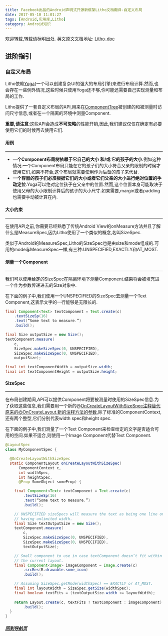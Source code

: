 ```yaml
---
title: Facebook出品的Android声明式开源新框架Litho文档翻译-自定义布局
date: 2017-05-10 11:01:27
tags: [Android,实用库,Litho]
category: Android知识
---
```


欢迎转载,转载请标明出处.
英文原文文档地址: [Litho-doc](http://fblitho.com/docs/custom-layout)
## 进阶指引
### 自定义布局

</p>
</p>

Litho依赖[Yoga](https://facebook.github.io/yoga/)(一个可以创建复杂UI的强大的布局引擎)来进行布局计算.然而,也会存在一些例外情况,这些时候只使用Yoga还不够,你可能还需要自己实现测量和布局的工作.

Litho提供了一套自定义布局的API,用来在[ComponentTree](http://fblitho.com/javadoc/com/facebook/litho/ComponentTree)被创建的和被测量时访问尺寸信息,或者在一个隔离的环境中测量Component.

**重要,请注意**:这些API会造成**不可忽略**的性能开销,因此,我们建议仅仅在确定有必要使用它们的时候再去使用它们.

</p>
</p>

#### 用例
---

- **一个Component布局树依赖于它自己的大小 和/或 它的孩子的大小**.例如这种情况:一个Component布局只能在它的孩子们的大小符合父亲的限制的时候才使用它们,如果不符合,这个布局就需要使用作为后备的孩子来代替.
- **一个容器的孩子们必须根据它们的大小或者它们父亲的大小进行绝对位置的手动定位**.Yoga可以绝对定位孩子在父亲中的位置.然而,这个位置本身可能取决于使用父母的大小限制计算后的孩子的大小尺寸.如果需要,margin或者padding也需要手动被计算在内.

</p>
</p>

#### 大小约束
---

在使用API之前,你需要已经熟悉了传统Android View的onMeasure方法并且了解什么是MeasureSpec,因为Litho使用了一个类似的概念,名叫SizeSpec.

类似于Android的MeasureSpec,Litho的SizeSpec也是由size和mode组成的.可用的mode与MeasureSpec一样,有三种:UNSPECIFIED,EXACTLY和AT_MOST.

</p>
</p>

#### 测量一个Component
---
我们可以使用给定的SizeSpec在隔离环境下测量Component.结果将会被填充进一个作为参数传递进去的Size对象中.

在下面的例子中,我们使用一个UNSPECIFIED的SizeSpec去测量一个Text Component,这表示文字的一行能够是无限长的.

``` java
final Component<Text> textComponent = Text.create(c)
    .textSizeSp(16)
    .text(“Some text to measure.”)
    .build();

final Size outputSize = new Size();
textComponent.measure(
    c, 
    SizeSpec.makeSizeSpec(0, UNSPECIFIED),
    SizeSpec.makeSizeSpec(0, UNSPECIFIED),
    outputSize);

final int textComponentWidth = outputSize.width;
final int textComponentHeight = outputSize.height;
```

</p>
</p>

#### SizeSpec
---

在布局创建期间,API可以提供Component将要被测量时使用的SizeSpec信息.为了获取这些信息,我们需要用一个新的@OnCreateLayoutWithSizeSpec注释替代原来的@OnCreateLayout.新的注释方法的参数,除了标准的ComponentContext,还有两个整型,它们分别代表width spec和height spec.

在下面的例子中,我们测量了一个Text Component来检查给定的文字是否适合可用的空间.如果不适合,则使用一个Image Component代替Text Component.

``` java
@LayoutSpec
class MyComponentSpec {

  @OnCreateLayoutWithSizeSpec
  static ComponentLayout onCreateLayoutWithSizeSpec(
      ComponentContext c,
      int widthSpec,
      int heightSpec,
      @Prop SomeObject someProp) {

    final Component<Text> textComponent = Text.create(c)
        .textSizeSp(16)
        .text(“Some text to measure.”)
        .build();

    // UNSPECIFIED sizeSpecs will measure the text as being one line only,
    // having unlimited width.
    final Size textOutputSize = new Size();
    textComponent.measure(
        c, 
        SizeSpec.makeSizeSpec(0, UNSPECIFIED),
        SizeSpec.makeSizeSpec(0, UNSPECIFIED),
        textOutputSize);

    // Small component to use in case textComponent doesn’t fit within
    // the current layout.
    final Component<Image> imageComponent = Image.create(c)
        .srcRes(R.drawable.some_icon)
        .build();

    // Assuming SizeSpec.getMode(widthSpec) == EXACTLY or AT_MOST.
    final int layoutWidth = SizeSpec.getSize(widthSpec);
    final boolean textFits = (textOutputSize.width <= layoutWidth);
    
    return Layout.create(c, textFits ? textComponent : imageComponent)
        .build();
  }
}
```

</p>
</p>
</p>
</p>

##### [回到导航页](https://shikieiki.github.io/2017/05/04/Facebook%E5%87%BA%E5%93%81%E7%9A%84Android%E5%A3%B0%E6%98%8E%E5%BC%8F%E5%BC%80%E6%BA%90%E6%96%B0%E6%A1%86%E6%9E%B6Litho%E6%96%87%E6%A1%A3%E7%BF%BB%E8%AF%91-%E6%80%BB%E8%A7%88%E5%92%8C%E5%AF%BC%E8%88%AA/)
</p>
</p>
</p>
</p>